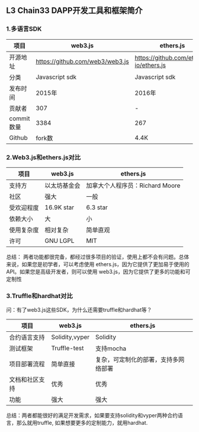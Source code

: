 ##  L3 Chain33 DAPP开发工具和框架简介

### 1.多语言SDK

| 项目 | web3.js | ethers.js   | web3j | go-ethereum |
| ------ | ---------- | ---------- | ---------- |---------- |
| 开源地址| https://github.com/web3/web3.js	| https://github.com/ethers-io/ethers.js | https://github.com/web3j/web3j | https://github.com/ethereum/go-ethereum|
|分类 | Javascript sdk | Javascript sdk | Java sdk  | Go sdk
|发布时间 | 2015年 | 2016年 | 2016年 | 2014年
|贡献者 | 307 | - | 173 | 871 | 
|commit数量 | 3384 | 267 | 1851 | 13958 | 
|Github | fork数 | 4.4K | 1.4K | 1.5K | 15.9K | 

### 2.Web3.js和ethers.js对比
| 项目 | web3.js | ethers.js   |
| ------ | ---------- | ---------- | 
|支持方 | 以太坊基金会 | 加拿大个人程序员：Richard Moore | 
|社区 | 强大 | 一般 | 
|受欢迎程度 | 16.9K star | 6.3 star | 
|依赖大小 | 大 | 小 | 
|使用复杂度 | 相对复杂 | 简单直观 | 
|许可 | GNU LGPL | MIT | 

总结： 两者功能都很完备，都经过很多项目的验证，使用上都不会有问题。总体来说，如果您是初学者，可以考虑使用 ethers.js，因为它提供了更加易于使用的 API。如果您是高级开发者，则可以使用 web3.js，因为它提供了更多的功能和可定制性

###  3.Truffle和hardhat对比

问：有了web3.js这些SDK，为什么还需要truffle和hardhat等？

| 项目 | web3.js | ethers.js   |
| ------ | ---------- | ---------- | 
|合约语言支持 | Solidity,vyper | Solidity | 
|测试框架 | Truffle-test | 支持mocha | 
|项目部署流程 | 简单直接 | 复杂，可定制化的部署，支持多网络部署 | 
|文档和社区支持 | 优秀 | 优秀 | 
|功能 | 强大 | 强大 | 

总结：两者都能很好的满足开发需求，如果要支持solidity和vyper两种合约语言，那么就用truffle, 如果想要更多的定制能力，就用hardhat.